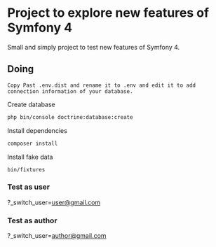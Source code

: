 # Project to explore new features of Symfony 4

Small and simply project to test new features of Symfony 4.

## Doing

`Copy Past .env.dist and rename it to .env and edit it to add connection information of your database.`

Create database
```sh
php bin/console doctrine:database:create
```
Install dependencies
```sh
composer install
```
Install fake data
```
bin/fixtures
```


### Test as user
?_switch_user=user@gmail.com

### Test as author
?_switch_user=author@gmail.com

